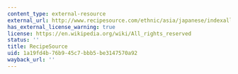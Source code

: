 ```yaml
---
content_type: external-resource
external_url: http://www.recipesource.com/ethnic/asia/japanese/indexall.html
has_external_license_warning: true
license: https://en.wikipedia.org/wiki/All_rights_reserved
status: ''
title: RecipeSource
uid: 1a19fd4b-76b9-45c7-bbb5-be3147570a92
wayback_url: ''
---
```

